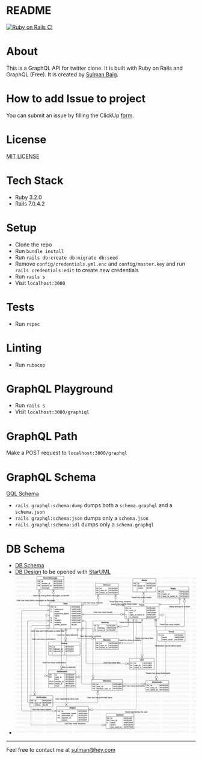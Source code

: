 # README

[![Ruby on Rails CI](https://github.com/sulmanweb/twitter-clone-ruby-gql/actions/workflows/rubyonrails.yml/badge.svg)](https://github.com/sulmanweb/twitter-clone-ruby-gql/actions/workflows/rubyonrails.yml)

# About

This is a GraphQL API for twitter clone. It is built with Ruby on Rails and GraphQL (Free). It is created by [Sulman Baig](https://sulmanweb.com).

# How to add Issue to project

You can submit an issue by filling the ClickUp [form](https://forms.clickup.com/36187224/f/12gb2r-8100/DOTF52BUNDCP0TC8XG).

# License

[MIT LICENSE](LICENSE)

# Tech Stack

- Ruby 3.2.0
- Rails 7.0.4.2

# Setup

- Clone the repo
- Run `bundle install`
- Run `rails db:create db:migrate db:seed`
- Remove `config/credentials.yml.enc` and `config/master.key` and run `rails credentials:edit` to create new credentials
- Run `rails s`
- Visit `localhost:3000`

# Tests

- Run `rspec`

# Linting

- Run `rubocop`

# GraphQL Playground

- Run `rails s`
- Visit `localhost:3000/graphiql`

# GraphQL Path

Make a POST request to `localhost:3000/graphql`

# GraphQL Schema

[GQL Schema](schema.graphql)
- `rails graphql:schema:dump` dumps both a `schema.graphql` and a `schema.json`
- `rails graphql:schema:json` dumps only a `schema.json`
- `rails graphql:schema:idl` dumps only a `schema.graphql`

# DB Schema

- [DB Schema](db/schema.rb)
- [DB Design](db/design.mdj) to be opened with [StarUML](https://staruml.io/)
- ![DB Design Image](db/design-img.jpg)

---

Feel free to contact me at [sulman@hey.com](mailto:sulman@hey.com)